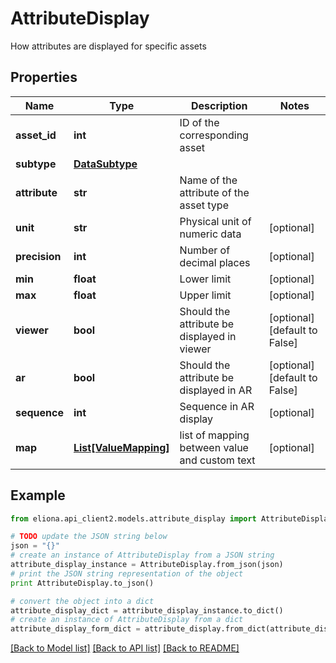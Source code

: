 # AttributeDisplay

How attributes are displayed for specific assets

## Properties

Name | Type | Description | Notes
------------ | ------------- | ------------- | -------------
**asset_id** | **int** | ID of the corresponding asset | 
**subtype** | [**DataSubtype**](DataSubtype.md) |  | 
**attribute** | **str** | Name of the attribute of the asset type | 
**unit** | **str** | Physical unit of numeric data | [optional] 
**precision** | **int** | Number of decimal places | [optional] 
**min** | **float** | Lower limit | [optional] 
**max** | **float** | Upper limit | [optional] 
**viewer** | **bool** | Should the attribute be displayed in viewer | [optional] [default to False]
**ar** | **bool** | Should the attribute be displayed in AR | [optional] [default to False]
**sequence** | **int** | Sequence in AR display | [optional] 
**map** | [**List[ValueMapping]**](ValueMapping.md) | list of mapping between value and custom text | [optional] 

## Example

```python
from eliona.api_client2.models.attribute_display import AttributeDisplay

# TODO update the JSON string below
json = "{}"
# create an instance of AttributeDisplay from a JSON string
attribute_display_instance = AttributeDisplay.from_json(json)
# print the JSON string representation of the object
print AttributeDisplay.to_json()

# convert the object into a dict
attribute_display_dict = attribute_display_instance.to_dict()
# create an instance of AttributeDisplay from a dict
attribute_display_form_dict = attribute_display.from_dict(attribute_display_dict)
```
[[Back to Model list]](../README.md#documentation-for-models) [[Back to API list]](../README.md#documentation-for-api-endpoints) [[Back to README]](../README.md)


